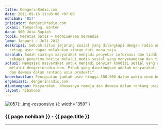 ```yaml
---
title: DengerinRadio.com
date: 2011-09-16 11:08:00 +07:00
nohibah: '057'
inisiator: dengerinradio.com
lokasi: Tangerang, Banten
dana: 500 Juta Rupiah
topik: Meretas batas – kebhinekaan bermedia
lama: Januari – Juli 2012
deskripsi: Sebuah situs jejaring sosial yang dilengkapi dengan radio online dimana
  setiap user dapat melakukan siaran dari mana saja
masalah: Sudah saatnya masyarakat menjadi penyebar informasi dan tidak hanya berperan
  sebagai penerima berita melalui media sosial yang menyenangkan dan tidak monoton
solusi: Mengajak masyarakat untuk menjadi penyiar kondisi sosial yang ada disekitarnya
  melalui dengerinradio.com. Pihak yang diuntungkan adalah masyarakat, khususnya remaja
  dan dewasa dalam rentang usia produktif
keberhasilan: Pencapaian jumlah user hingga 100.000 dalam waktu enam bulan
organisasi: dengerinradio.com
diuntungkan: Masyarakat, khususnya remaja dan dewasa dalam rentang usia produktif
layout: hibahcmb
---
```


![057](/static/img/hibahcmb/057.png){: .img-responsive }{: width="350" }

### {{ page.nohibah }} - {{ page.title }}

---
